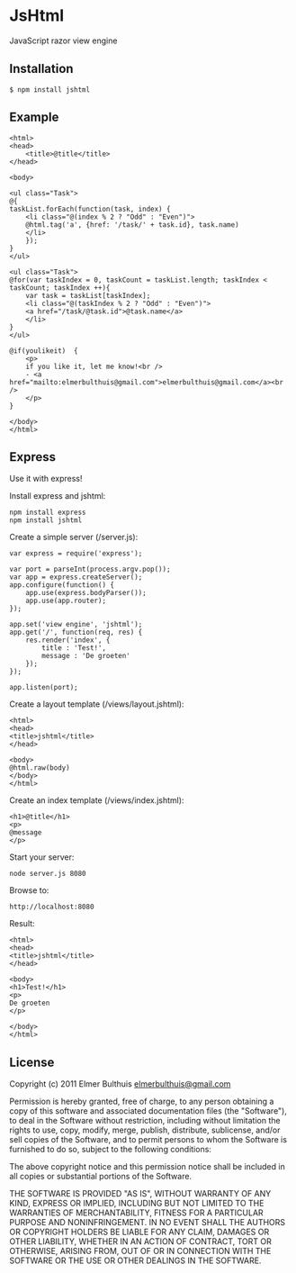 # JsHtml

JavaScript razor view engine

## Installation

    $ npm install jshtml

## Example

    <html>
    <head>
        <title>@title</title>
    </head>
    
    <body>
    
    <ul class="Task">
    @{
    taskList.forEach(function(task, index) {
        <li class="@(index % 2 ? "Odd" : "Even")">
        @html.tag('a', {href: '/task/' + task.id}, task.name)
        </li>
        });
    }
    </ul>
    
    <ul class="Task">
    @for(var taskIndex = 0, taskCount = taskList.length; taskIndex < taskCount; taskIndex ++){
        var task = taskList[taskIndex];
        <li class="@(taskIndex % 2 ? "Odd" : "Even")">
        <a href="/task/@task.id">@task.name</a>
        </li>
    }
    </ul>
    
    @if(youlikeit)  {
        <p>
        if you like it, let me know!<br />
        - <a href="mailto:elmerbulthuis@gmail.com">elmerbulthuis@gmail.com</a><br />
        </p>
    }
    
    </body>
    </html>


## Express

Use it with express!

Install express and jshtml:
	
	npm install express
	npm install jshtml
	
Create a simple server (/server.js):
	
	var express = require('express');
	
	var port = parseInt(process.argv.pop());
	var app = express.createServer();
	app.configure(function() {
		app.use(express.bodyParser());
		app.use(app.router);
	});
	
	app.set('view engine', 'jshtml');
	app.get('/', function(req, res) {
		res.render('index', {
			title : 'Test!',
			message : 'De groeten'
		});
	});
	
	app.listen(port);


Create a layout template (/views/layout.jshtml):
	
	<html>
	<head>
	<title>jshtml</title>
	</head>
	
	<body>
	@html.raw(body)
	</body>
	</html>


Create an index template (/views/index.jshtml):
	
	<h1>@title</h1>
	<p>
	@message
	</p>


Start your server:
	
	node server.js 8080


Browse to:
	
	http://localhost:8080


Result:
	
	<html> 
	<head> 
	<title>jshtml</title> 
	</head> 
	 
	<body> 
	<h1>Test!</h1> 
	<p> 
	De groeten
	</p> 
	 
	</body> 
	</html>


## License 

Copyright (c) 2011 Elmer Bulthuis <elmerbulthuis@gmail.com>

Permission is hereby granted, free of charge, to any person obtaining a copy of this software and associated documentation files (the "Software"), to deal in the Software without restriction, including without limitation the rights to use, copy, modify, merge, publish, distribute, sublicense, and/or sell copies of the Software, and to permit persons to whom the Software is furnished to do so, subject to the following conditions:

The above copyright notice and this permission notice shall be included in all copies or substantial portions of the Software.

THE SOFTWARE IS PROVIDED "AS IS", WITHOUT WARRANTY OF ANY KIND, EXPRESS OR IMPLIED, INCLUDING BUT NOT LIMITED TO THE WARRANTIES OF MERCHANTABILITY, FITNESS FOR A PARTICULAR PURPOSE AND NONINFRINGEMENT. IN NO EVENT SHALL THE AUTHORS OR COPYRIGHT HOLDERS BE LIABLE FOR ANY CLAIM, DAMAGES OR OTHER LIABILITY, WHETHER IN AN ACTION OF CONTRACT, TORT OR OTHERWISE, ARISING FROM, OUT OF OR IN CONNECTION WITH THE SOFTWARE OR THE USE OR OTHER DEALINGS IN THE SOFTWARE.










